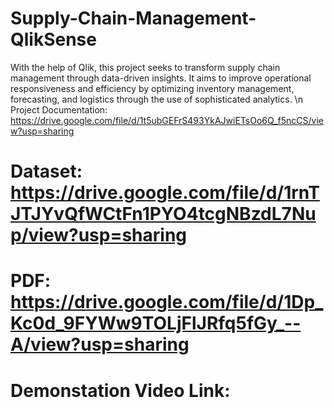 # Supply-Chain-Management-QlikSense
With the help of Qlik, this project seeks to transform supply chain management through data-driven insights. It aims to improve operational responsiveness and efficiency by optimizing inventory management, forecasting, and logistics through the use of sophisticated analytics.
\n Project Documentation: https://drive.google.com/file/d/1t5ubGEFrS493YkAJwiETsOo6Q_f5ncCS/view?usp=sharing
# Dataset: https://drive.google.com/file/d/1rnTJTJYvQfWCtFn1PYO4tcgNBzdL7Nup/view?usp=sharing
# PDF: https://drive.google.com/file/d/1Dp_Kc0d_9FYWw9TOLjFlJRfq5fGy_--A/view?usp=sharing
# Demonstation Video Link:
